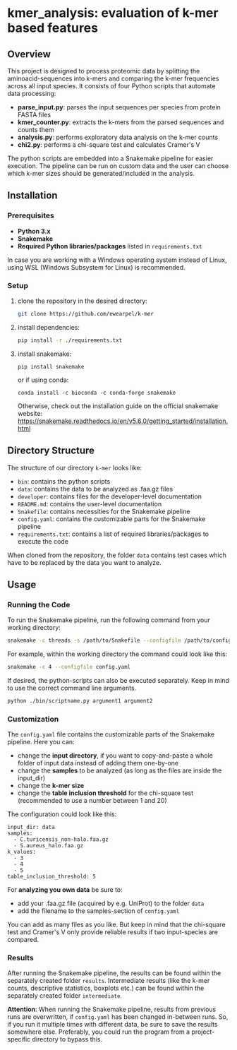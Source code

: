 # kmer_analysis: evaluation of k-mer based features

## Overview
This project is designed to process proteomic data by splitting the aminoacid-sequences into k-mers and comparing the k-mer frequencies across all input species. It consists of four Python scripts that automate data processing:
- **parse_input.py**: parses the input sequences per species from protein FASTA files
- **kmer_counter.py**: extracts the k-mers from the parsed sequences and counts them
- **analysis.py**: performs exploratory data analysis on the k-mer counts
- **chi2.py**: performs a chi-square test and calculates Cramer's V

The python scripts are embedded into a Snakemake pipeline for easier execution. The pipeline can be run on custom data and the user can choose which k-mer sizes should be generated/included in the analysis.

## Installation
### Prerequisites
- **Python 3.x**
- **Snakemake**
- **Required Python libraries/packages** listed in `requirements.txt`

In case you are working with a Windows operating system instead of Linux, using WSL (Windows Subsystem for Linux) is recommended.

### Setup
1. clone the repository in the desired directory:
   ```bash
   git clone https://github.com/ewearpel/k-mer
   ``` 
2. install dependencies:
   ```bash
   pip install -r ./requirements.txt
   ```
3. install snakemake:
    ```
    pip install snakemake
    ```
    or if using conda:
    ```
    conda install -c bioconda -c conda-forge snakemake
    ```
    Otherwise, check out the installation guide on the official snakemake website: https://snakemake.readthedocs.io/en/v5.6.0/getting_started/installation.html


## Directory Structure
The structure of our directory `k-mer` looks like:
- `bin`: contains the python scripts
- `data`: contains the data to be analyzed as .faa.gz files
- `developer`: contains files for the developer-level documentation
- `README.md`: contains the user-level documentation
- `Snakefile`: contains necessities for the Snakemake pipeline
- `config.yaml`: contains the customizable parts for the Snakemake pipeline
- `requirements.txt`: contains a list of required libraries/packages to execute the code

When cloned from the repository, the folder `data` contains test cases which have to be replaced by the data you want to analyze.

## Usage
### Running the Code
To run the Snakemake pipeline, run the following command from your working directory:
```bash
snakemake -c threads -s /path/to/Snakefile --configfile /path/to/config.yaml 
```
For example, within the working directory the command could look like this:
```bash
snakemake -c 4 --configfile config.yaml
```

If desired, the python-scripts can also be executed separately. Keep in mind to use the correct command line arguments.
```bash
python ./bin/scriptname.py argument1 argument2
```
### Customization
The `config.yaml` file contains the customizable parts of the Snakemake pipeline. Here you can:
- change the **input directory**, if you want to copy-and-paste a whole folder of input data instead of adding them one-by-one
- change the **samples** to be analyzed (as long as the files are inside the input_dir)
- change the **k-mer size**
- change the **table inclusion threshold** for the chi-square test (recommended to use a number between 1 and 20)

The configuration could look like this:

```
input_dir: data
samples:
  - C.turicensis_non-halo.faa.gz
  - S.aureus_halo.faa.gz
k_values:
  - 3
  - 4
  - 5
table_inclusion_threshold: 5
```

For **analyzing you own data** be sure to:
- add your .faa.gz file (acquired by e.g. UniProt) to the folder `data`
- add the filename to the samples-section of `config.yaml`

You can add as many files as you like. But keep in mind that the chi-square test and Cramer's V only provide reliable results if two input-species are compared.

### Results
After running the Snakemake pipeline, the results can be found within the separately created folder `results`. Intermediate results (like the k-mer counts, descriptive statistics, boxplots etc.) can be found within the separately created folder `intermediate`.

**Attention**: When running the Snakemake pipeline, results from previous runs are overwritten, if `config.yaml` has been changed in-between runs. So, if you run it multiple times with different data, be sure to save the results somewhere else. Preferably, you could run the program from a project-specific directory to bypass this.
